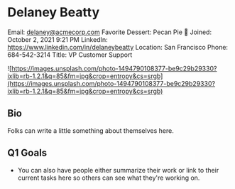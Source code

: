 # Delaney Beatty

Email: delaney@acmecorp.com
Favorite Dessert: Pecan Pie 🥧
Joined: October 2, 2021 9:21 PM
LinkedIn: https://www.linkedin.com/in/delaneybeatty
Location: San Francisco
Phone: 684-542-3214
Title: VP Customer Support

![https://images.unsplash.com/photo-1494790108377-be9c29b29330?ixlib=rb-1.2.1&q=85&fm=jpg&crop=entropy&cs=srgb](https://images.unsplash.com/photo-1494790108377-be9c29b29330?ixlib=rb-1.2.1&q=85&fm=jpg&crop=entropy&cs=srgb)

## Bio

Folks can write a little something about themselves here.

## Q1 Goals

- You can also have people either summarize their work or link to their current tasks here so others can see what they're working on.